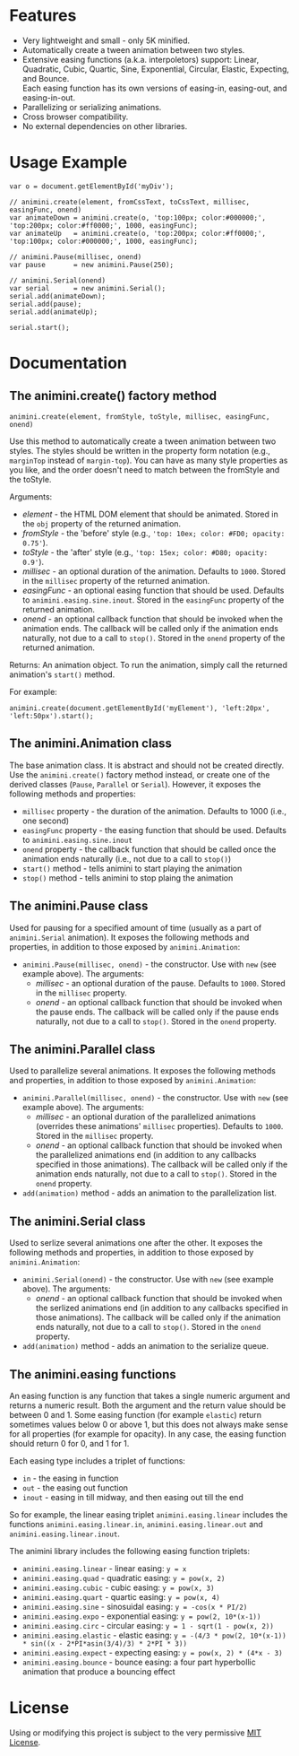 # Features

* Very lightweight and small - only 5K minified.
* Automatically create a tween animation between two styles.
* Extensive easing functions (a.k.a. interpoletors) support: Linear, Quadratic, Cubic, Quartic, Sine, Exponential, Circular, Elastic, Expecting, and Bounce.   
Each easing function has its own versions of easing-in, easing-out, and easing-in-out.
* Parallelizing or serializing animations.
* Cross browser compatibility.
* No external dependencies on other libraries.


# Usage Example

	var o = document.getElementById('myDiv');
	
	// animini.create(element, fromCssText, toCssText, millisec, easingFunc, onend)
	var animateDown = animini.create(o, 'top:100px; color:#000000;', 'top:200px; color:#ff0000;', 1000, easingFunc);
	var animateUp   = animini.create(o, 'top:200px; color:#ff0000;', 'top:100px; color:#000000;', 1000, easingFunc);
	
	// animini.Pause(millisec, onend)
	var pause       = new animini.Pause(250);

	// animini.Serial(onend)
	var serial      = new animini.Serial();
	serial.add(animateDown);
	serial.add(pause);
	serial.add(animateUp);
	
	serial.start();


# Documentation

## The animini.create() factory method

	animini.create(element, fromStyle, toStyle, millisec, easingFunc, onend)

Use this method to automatically create a tween animation between two styles. The styles should be written in the property form notation (e.g., `marginTop` instead of `margin-top`). You can have as many style properties as you like, and the order doesn't need to match between the fromStyle and the toStyle.

Arguments:

* *element* - the HTML DOM element that should be animated. Stored in the `obj` property of the returned animation.
* *fromStyle* - the 'before' style (e.g., `'top: 10ex; color: #FD0; opacity: 0.75'`).
* *toStyle* - the 'after' style (e.g., `'top: 15ex; color: #D80; opacity: 0.9'`).
* *millisec* - an optional duration of the animation. Defaults to `1000`. Stored in the `millisec` property of the returned animation.
* *easingFunc* - an optional easing function that should be used. Defaults to `animini.easing.sine.inout`. Stored in the `easingFunc` property of the returned animation.
* *onend* - an optional callback function that should be invoked when the animation ends. The callback will be called only if the animation ends naturally, not due to a call to `stop()`. Stored in the `onend` property of the returned animation.

Returns: An animation object. To run the animation, simply call the returned animation's `start()` method.

For example:

	animini.create(document.getElementById('myElement'), 'left:20px', 'left:50px').start();


## The animini.Animation class
The base animation class. It is abstract and should not be created directly. Use the `animini.create()` factory method instead, or create one of the derived classes (`Pause`, `Parallel` or `Serial`). However, it exposes the following methods and properties:

* `millisec` property - the duration of the animation. Defaults to 1000 (i.e., one second)
* `easingFunc` property - the easing function that should be used. Defaults to `animini.easing.sine.inout`
* `onend` property - the callback function that should be called once the animation ends naturally (i.e., not due to a call to `stop()`)
* `start()` method - tells animini to start playing the animation
* `stop()` method - tells animini to stop plaing the animation

## The animini.Pause class
Used for pausing for a specified amount of time (usually as a part of `animini.Serial` animation). It exposes the following methods and properties, in addition to those exposed by `animini.Animation`:

* `animini.Pause(millisec, onend)` - the constructor. Use with `new` (see example above). The arguments:
	* *millisec* - an optional duration of the pause. Defaults to `1000`. Stored in the `millisec` property.
	* *onend* - an optional callback function that should be invoked when the pause ends. The callback will be called only if the pause ends naturally, not due to a call to `stop()`. Stored in the `onend` property.


## The animini.Parallel class
Used to parallelize several animations. It exposes the following methods and properties, in addition to those exposed by `animini.Animation`:

* `animini.Parallel(millisec, onend)` - the constructor. Use with `new` (see example above). The arguments:
	* *millisec* - an optional duration of the parallelized animations (overrides these animations' `millisec` properties). Defaults to `1000`. Stored in the `millisec` property.
	* *onend* - an optional callback function that should be invoked when the parallelized animations end (in addition to any callbacks specified in those animations). The callback will be called only if the animation ends naturally, not due to a call to `stop()`. Stored in the `onend` property.
* `add(animation)` method - adds an animation to the parallelization list.


## The animini.Serial class
Used to serlize several animations one after the other. It exposes the following methods and properties, in addition to those exposed by `animini.Animation`:

* `animini.Serial(onend)` - the constructor. Use with `new` (see example above). The arguments:
	* *onend* - an optional callback function that should be invoked when the serlized animations end (in addition to any callbacks specified in those animations). The callback will be called only if the animation ends naturally, not due to a call to `stop()`. Stored in the `onend` property.
* `add(animation)` method - adds an animation to the serialize queue.


## The animini.easing functions
An easing function is any function that takes a single numeric argument and returns a numeric result. Both the argument and the return value should be between 0 and 1. Some easing function (for example `elastic`) return sometimes values below 0 or above 1, but this does not always make sense for all properties (for example for opacity). In any case, the easing function should return 0 for 0, and 1 for 1.

Each easing type includes a triplet of functions:

* `in` - the easing in function
* `out` - the easing out function
* `inout` - easing in till midway, and then easing out till the end

So for example, the linear easing triplet `animini.easing.linear` includes the functions `animini.easing.linear.in`, `animini.easing.linear.out` and `animini.easing.linear.inout`.

The animini library includes the following easing function triplets:

* `animini.easing.linear` - linear easing: `y = x`
* `animini.easing.quad` - quadratic easing: `y = pow(x, 2)`
* `animini.easing.cubic` - cubic easing: `y = pow(x, 3)`
* `animini.easing.quart` - quartic easing: `y = pow(x, 4)`
* `animini.easing.sine` - sinosuidal easing: `y = -cos(x * PI/2)`
* `animini.easing.expo` - exponential easing: `y = pow(2, 10*(x-1))`
* `animini.easing.circ` - circular easing: `y = 1 - sqrt(1 - pow(x, 2))`
* `animini.easing.elastic` - elastic easing: `y = -(4/3 * pow(2, 10*(x-1)) * sin((x - 2*PI*asin(3/4)/3) * 2*PI * 3))`
* `animini.easing.expect` - expecting easing: `y = pow(x, 2) * (4*x - 3)`
* `animini.easing.bounce` - bounce easing: a four part hyperbollic animation that produce a bouncing effect

# License
Using or modifying this project is subject to the very permissive [MIT License](http://creativecommons.org/licenses/MIT/).

